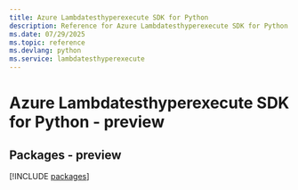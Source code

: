 ```yaml
---
title: Azure Lambdatesthyperexecute SDK for Python
description: Reference for Azure Lambdatesthyperexecute SDK for Python
ms.date: 07/29/2025
ms.topic: reference
ms.devlang: python
ms.service: lambdatesthyperexecute
---
```

# Azure Lambdatesthyperexecute SDK for Python - preview
## Packages - preview
[!INCLUDE [packages](lambdatesthyperexecute-index.md)]